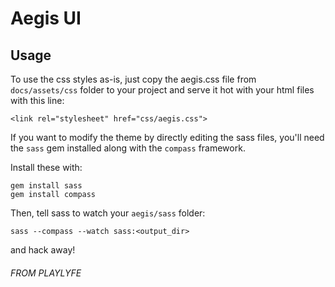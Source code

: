 # Aegis UI

## Usage
To use the css styles as-is, just copy the aegis.css file from `docs/assets/css` folder
to your project and serve it hot with your html files with this line:

    <link rel="stylesheet" href="css/aegis.css">


If you want to modify the theme by directly editing the sass files,
you'll need the `sass` gem installed along with the `compass` framework.

Install these with:

    gem install sass
    gem install compass

Then, tell sass to watch your `aegis/sass` folder:

    sass --compass --watch sass:<output_dir>

and hack away!

###### FROM PLAYLYFE
